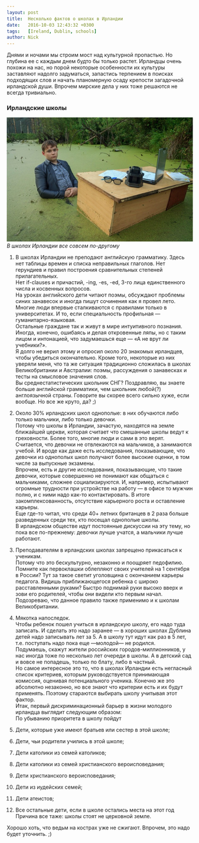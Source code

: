 ```yaml
---
layout: post
title:  Несколько фактов о школах в Ирландии
date:   2016-10-03 12:43:32 +0300
tags:   [Ireland, Dublin, schools]
author: Nick
---
```


Днями и ночами мы строим мост над культурной пропастью. Но глубина ее с каждым днем будто бы только растет. Ирландцы очень похожи на нас, но порой некоторые особенности их культуры заставляют надолго задуматься, запастись терпением в поисках подходящих слов и начать планомерную осаду крепости загадочной ирландской души. Впрочем мирские дела у них тоже решаются не всегда тривиально. 

### Ирландские школы

![Ирландские школы](/assets/ireland/irish_schools.jpg)
*В школах Ирландии все совсем по-другому*  

1. В школах Ирландии не преподают английскую грамматику. 
Здесь нет таблицы времен и списка неправильных глаголов. 
Нет герундиев и правил построения сравнительных степеней прилагательных.  
Нет if-clauses и причастий, -ing, -es, -ed, 3-го лица единственного числа и косвенных вопросов.  
На уроках английского дети читают поэмы, обсуждают проблемы синих занавесок и иногда пишут сочинения как я провел лето.  
Многие люди впервые сталкиваются с правилами только в университетах. И то, если специальность профильная — гуманитарно-языковая.  
Остальные граждане так и живут в мире интуитивного познания. Иногда, конечно, ошибаясь и делая откровенные ляпы, но с таким лицом и интонацией, что задумаешься еще — «А не врут ли учебники?».  
Я долго не верил этому и опросил около 20 знакомых ирландцев, чтобы убедиться окончательно. Кроме того, некоторые из них уверяли меня, что та же ситуация традиционно сложилась в школах Великобритании и Австралии: поэмы, рассуждения о занавесках и тесты на смысловое значения слов.  
Вы среднестатистических школьник СНГ? Поздравляю, вы знаете больше английской грамматики, чем школьник любой(?) англоязычной страны. Говорите вы скорее всего сильно хуже, если вообще. Но все же круто, да? ;)

2. Около 30% ирландских школ однополые: в них обучаются либо только мальчики, либо только девочки.  
Потому что школы в Ирландии, зачастую, находятся на земле ближайшей церкви, которая считает что смешанные школы ведут к греховности. Более того, многие люди и сами в это верят.  
Считается, что девочки не отвлекаются на мальчиков, а занимаются учебой. И вроде как даже есть исследования, показывающие, что девочки из однополых школ получают более высокие оценки, в том числе за выпускные экзамены.  
Впрочем, есть и другие исследования, показывающие, что такие девочки, которые совершенно не понимают как общаться с мальчиками, сложнее социализируются. И, например, испытывают огромные трудности при устройстве на работу — в офисе то мужчин полно, и с ними надо как-то контактировать. В итоге закомплексованность, отсутствие карьерного роста и оставление карьеры.  
Еще где-то читал, что среди 40+ летних британцев в 2 раза больше разведенных среди тех, кто посещал однополые школы.  
В ирландском обществе идут постоянные дискуссии на эту тему, но пока все по-прежнему: девочки лучше учатся, а мальчики лучше работают.

3. Преподавателям в ирландских школах запрещено прикасаться к ученикам.  
Потому что это бескультурно, незаконно и поощряет педофилию.  
Помните как первоклашки облепляют своих учителей на 1 сентября в России? Тут за такое светит уголовщина с окончанием карьеры педагога. 
Видишь приближающегося ребенка с широко расставленными руками? Быстро поднимай руки высоко вверх и зови его родителей, чтобы они видели кто первым начал. Подозреваю, что данное правило также применимо и к школам Великобритании.

4. Мякотка напоследок.  
Чтобы ребенок пошел учиться в ирландскую школу, его надо туда записать. И сделать это надо заранее — в хороших школах Дублина детей надо записывать лет за 5. А в школу тут идут как раз в 5 лет, т.е. поступать надо пока еще —молодой— не родился.  
Подумаешь, скажут жители российских городов-миллионников, у нас иногда тоже по несколько лет очереди в школы. А в детский сад и вовсе не попадешь, только по блату, либо в частный.  
Но самое интересное это то, что в школах Ирландии есть негласный список критериев, которым руководствуется принимающая комиссия, оценивая потенциального ученика. Конечно же это абсолютно незаконно, но все знают что критерии есть и их будут применять. Поэтому стараются выбирать школу учитывая этот фактор.  
Итак, первый дискриминационный барьер в жизни молодого ирландца выглядит следующим образом:  
По убыванию приоритета в школу пойдут  
1. Дети, которые уже имеют братьев или сестер в этой школе;  
2. Дети, чьи родители учились в этой школе;  
3. Дети католики из семей католиков;  
4. Дети католики из семей христианского вероисповедания;  
5. Дети христианского вероисповедания;  
6. Дети из иудейских семей;  
7. Дети атеистов;  
8. Все остальные дети, если в школе остались места на этот год  
Причина все таже: школы стоят не церковной земле.  

Хорошо хоть, что ведьм на кострах уже не сжигают. Впрочем, это надо будет уточнить. ;)


